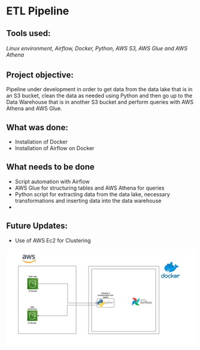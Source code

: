 # ETL Pipeline 

## Tools used:

###### Linux environment, Airflow, Docker, Python, AWS S3, AWS Glue and AWS Athena

## Project objective:
Pipeline under development in order to get data from the data lake that is in an S3 bucket, clean the data as needed using Python and then go up to the Data Warehouse that is in another S3 bucket and perform queries with AWS Athena and AWS Glue.

## What was done: 
- Installation of Docker
- Installation of Airflow on Docker
  
## What needs to be done
- Script automation with Airflow
- AWS Glue for structuring tables and AWS Athena for queries
- Python script for extracting data from the data lake, necessary transformations and inserting data into the data warehouse
- 
## Future Updates:
- Use of AWS Ec2 for Clustering

![Diagram](https://raw.githubusercontent.com/Vinicius-Peters/pipeline/main/Pipeline-1.0.png)
